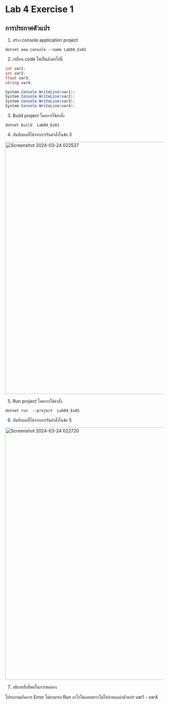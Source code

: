 # Lab 4 Exercise 1

## การประกาศตัวแปร


1. สร้าง console application project

```
dotnet new console --name Lab04_Ex01
```
2. เปลี่ยน code ให้เป็นดังต่อไปนี้

```cs
int var1;
int var2;
float var3;
string var4;

System.Console.WriteLine(var1);
System.Console.WriteLine(var2);
System.Console.WriteLine(var3);
System.Console.WriteLine(var4);
```

3. Build project โดยการใช้คำสั่ง

```
dotnet build  Lab04_Ex01
```

4. บันทึกผลที่ได้จากการรันคำสั่งในข้อ 3
<img width="798" alt="Screenshot 2024-03-24 022537" src="https://github.com/SuphawadiP/03376836-OOP-2566-Lab-04/assets/144196049/389be0ba-8845-4083-b050-b89fdeba9ccf">

5. Run project โดยการใช้คำสั่ง

```
dotnet run  --project  Lab04_Ex01
```

6. บันทึกผลที่ได้จากการรันคำสั่งในข้อ 5
<img width="799" alt="Screenshot 2024-03-24 022720" src="https://github.com/SuphawadiP/03376836-OOP-2566-Lab-04/assets/144196049/c31281b0-4d57-4ec3-aaef-70712f8ea766">

7. อธิบายสิ่งที่พบในการทดลอง

โปรแกรมเกิดการ Error ไม่สามารถ Run อะไรได้เลยเพราะไม่ได้กำหนดค่าตัวแปร var1 - var4

